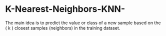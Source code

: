 # K-Nearest-Neighbors-KNN-
The main idea is to predict the value or class of a new sample based  on the \( k \) closest samples (neighbors) in the training dataset.
